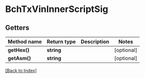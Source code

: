 # BchTxVinInnerScriptSig

## Getters

Method name | Return type | Description | Notes
------------ | ------------- | ------------- | -------------
**getHex()** | **string** |  | [optional]
**getAsm()** | **string** |  | [optional]

[[Back to Index]](../index.md)
